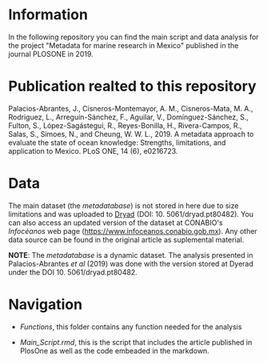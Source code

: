 # Information
In the following repository you can find the main script and data analysis for the project "Metadata for marine research in Mexico" published in the journal PLOSONE in 2019.

# Publication realted to this repository
Palacios-Abrantes, J., Cisneros-Montemayor, A. M., Cisneros-Mata, M. A., Rodriguez, L., Arreguín-Sánchez, F., Aguilar, V., Domínguez-Sánchez, S., Fulton, S., López-Sagástegui, R., Reyes-Bonilla, H., Rivera-Campos, R., Salas, S., Simoes, N., and Cheung, W. W. L., 2019. A metadata approach to evaluate the state of ocean knowledge: Strengths, limitations, and application to Mexico. PLoS ONE, 14 (6), e0216723.

# Data
The main dataset (the *metadatabase*) is not stored in here due to size limitations and was uploaded to [Dryad](datadryad.org/resource/doi:10.5061/dryad.pt80482) (DOI: 10. 5061/dryad.pt80482). You can also access an updated version of the dataset at CONABIO's *Infocéanos* web page (https://www.infoceanos.conabio.gob.mx). Any other data source can be found in the original article as suplemental material.

**NOTE**: The *metadatabase* is a dynamic dataset. The analysis presented in Palacios-Abrantes *et al* (2019) was done with the version stored at Dyerad under the DOI 10. 5061/dryad.pt80482.

# Navigation

- *Functions*, this folder contains any function needed for the analysis

- *Main_Script.rmd*, this is the script that includes the article published in PlosOne as well as the code embeaded in the markdown.


